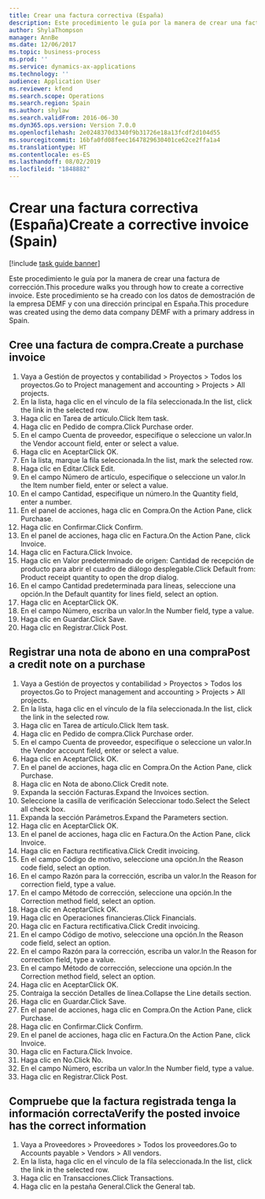 ```yaml
---
title: Crear una factura correctiva (España)
description: Este procedimiento le guía por la manera de crear una factura de corrección.
author: ShylaThompson
manager: AnnBe
ms.date: 12/06/2017
ms.topic: business-process
ms.prod: ''
ms.service: dynamics-ax-applications
ms.technology: ''
audience: Application User
ms.reviewer: kfend
ms.search.scope: Operations
ms.search.region: Spain
ms.author: shylaw
ms.search.validFrom: 2016-06-30
ms.dyn365.ops.version: Version 7.0.0
ms.openlocfilehash: 2e0248370d3340f9b31726e18a13fcdf2d104d55
ms.sourcegitcommit: 16bfa0fd08feec1647829630401ce62ce2ffa1a4
ms.translationtype: HT
ms.contentlocale: es-ES
ms.lasthandoff: 08/02/2019
ms.locfileid: "1848882"
---
```

# <a name="create-a-corrective-invoice-spain"></a><span data-ttu-id="ff708-103">Crear una factura correctiva (España)</span><span class="sxs-lookup"><span data-stu-id="ff708-103">Create a corrective invoice (Spain)</span></span>

[!include [task guide banner](../../includes/task-guide-banner.md)]

<span data-ttu-id="ff708-104">Este procedimiento le guía por la manera de crear una factura de corrección.</span><span class="sxs-lookup"><span data-stu-id="ff708-104">This procedure walks you through how to create a corrective invoice.</span></span> <span data-ttu-id="ff708-105">Este procedimiento se ha creado con los datos de demostración de la empresa DEMF y con una dirección principal en España.</span><span class="sxs-lookup"><span data-stu-id="ff708-105">This procedure was created using the demo data company DEMF with a primary address in Spain.</span></span>


## <a name="create-a-purchase-invoice"></a><span data-ttu-id="ff708-106">Cree una factura de compra.</span><span class="sxs-lookup"><span data-stu-id="ff708-106">Create a purchase invoice</span></span>
1. <span data-ttu-id="ff708-107">Vaya a Gestión de proyectos y contabilidad > Proyectos > Todos los proyectos.</span><span class="sxs-lookup"><span data-stu-id="ff708-107">Go to Project management and accounting > Projects > All projects.</span></span>
2. <span data-ttu-id="ff708-108">En la lista, haga clic en el vínculo de la fila seleccionada.</span><span class="sxs-lookup"><span data-stu-id="ff708-108">In the list, click the link in the selected row.</span></span>
3. <span data-ttu-id="ff708-109">Haga clic en Tarea de artículo.</span><span class="sxs-lookup"><span data-stu-id="ff708-109">Click Item task.</span></span>
4. <span data-ttu-id="ff708-110">Haga clic en Pedido de compra.</span><span class="sxs-lookup"><span data-stu-id="ff708-110">Click Purchase order.</span></span>
5. <span data-ttu-id="ff708-111">En el campo Cuenta de proveedor, especifique o seleccione un valor.</span><span class="sxs-lookup"><span data-stu-id="ff708-111">In the Vendor account field, enter or select a value.</span></span>
6. <span data-ttu-id="ff708-112">Haga clic en Aceptar</span><span class="sxs-lookup"><span data-stu-id="ff708-112">Click OK.</span></span>
7. <span data-ttu-id="ff708-113">En la lista, marque la fila seleccionada.</span><span class="sxs-lookup"><span data-stu-id="ff708-113">In the list, mark the selected row.</span></span>
8. <span data-ttu-id="ff708-114">Haga clic en Editar.</span><span class="sxs-lookup"><span data-stu-id="ff708-114">Click Edit.</span></span>
9. <span data-ttu-id="ff708-115">En el campo Número de artículo, especifique o seleccione un valor.</span><span class="sxs-lookup"><span data-stu-id="ff708-115">In the Item number field, enter or select a value.</span></span>
10. <span data-ttu-id="ff708-116">En el campo Cantidad, especifique un número.</span><span class="sxs-lookup"><span data-stu-id="ff708-116">In the Quantity field, enter a number.</span></span>
11. <span data-ttu-id="ff708-117">En el panel de acciones, haga clic en Compra.</span><span class="sxs-lookup"><span data-stu-id="ff708-117">On the Action Pane, click Purchase.</span></span>
12. <span data-ttu-id="ff708-118">Haga clic en Confirmar.</span><span class="sxs-lookup"><span data-stu-id="ff708-118">Click Confirm.</span></span>
13. <span data-ttu-id="ff708-119">En el panel de acciones, haga clic en Factura.</span><span class="sxs-lookup"><span data-stu-id="ff708-119">On the Action Pane, click Invoice.</span></span>
14. <span data-ttu-id="ff708-120">Haga clic en Factura.</span><span class="sxs-lookup"><span data-stu-id="ff708-120">Click Invoice.</span></span>
15. <span data-ttu-id="ff708-121">Haga clic en Valor predeterminado de origen: Cantidad de recepción de producto para abrir el cuadro de diálogo desplegable.</span><span class="sxs-lookup"><span data-stu-id="ff708-121">Click Default from: Product receipt quantity to open the drop dialog.</span></span>
16. <span data-ttu-id="ff708-122">En el campo Cantidad predeterminada para líneas, seleccione una opción.</span><span class="sxs-lookup"><span data-stu-id="ff708-122">In the Default quantity for lines field, select an option.</span></span>
17. <span data-ttu-id="ff708-123">Haga clic en Aceptar</span><span class="sxs-lookup"><span data-stu-id="ff708-123">Click OK.</span></span>
18. <span data-ttu-id="ff708-124">En el campo Número, escriba un valor.</span><span class="sxs-lookup"><span data-stu-id="ff708-124">In the Number field, type a value.</span></span>
19. <span data-ttu-id="ff708-125">Haga clic en Guardar.</span><span class="sxs-lookup"><span data-stu-id="ff708-125">Click Save.</span></span>
20. <span data-ttu-id="ff708-126">Haga clic en Registrar.</span><span class="sxs-lookup"><span data-stu-id="ff708-126">Click Post.</span></span>

## <a name="post-a-credit-note-on-a-purchase"></a><span data-ttu-id="ff708-127">Registrar una nota de abono en una compra</span><span class="sxs-lookup"><span data-stu-id="ff708-127">Post a credit note on a purchase</span></span>
1. <span data-ttu-id="ff708-128">Vaya a Gestión de proyectos y contabilidad > Proyectos > Todos los proyectos.</span><span class="sxs-lookup"><span data-stu-id="ff708-128">Go to Project management and accounting > Projects > All projects.</span></span>
2. <span data-ttu-id="ff708-129">En la lista, haga clic en el vínculo de la fila seleccionada.</span><span class="sxs-lookup"><span data-stu-id="ff708-129">In the list, click the link in the selected row.</span></span>
3. <span data-ttu-id="ff708-130">Haga clic en Tarea de artículo.</span><span class="sxs-lookup"><span data-stu-id="ff708-130">Click Item task.</span></span>
4. <span data-ttu-id="ff708-131">Haga clic en Pedido de compra.</span><span class="sxs-lookup"><span data-stu-id="ff708-131">Click Purchase order.</span></span>
5. <span data-ttu-id="ff708-132">En el campo Cuenta de proveedor, especifique o seleccione un valor.</span><span class="sxs-lookup"><span data-stu-id="ff708-132">In the Vendor account field, enter or select a value.</span></span>
6. <span data-ttu-id="ff708-133">Haga clic en Aceptar</span><span class="sxs-lookup"><span data-stu-id="ff708-133">Click OK.</span></span>
7. <span data-ttu-id="ff708-134">En el panel de acciones, haga clic en Compra.</span><span class="sxs-lookup"><span data-stu-id="ff708-134">On the Action Pane, click Purchase.</span></span>
8. <span data-ttu-id="ff708-135">Haga clic en Nota de abono.</span><span class="sxs-lookup"><span data-stu-id="ff708-135">Click Credit note.</span></span>
9. <span data-ttu-id="ff708-136">Expanda la sección Facturas.</span><span class="sxs-lookup"><span data-stu-id="ff708-136">Expand the Invoices section.</span></span>
10. <span data-ttu-id="ff708-137">Seleccione la casilla de verificación Seleccionar todo.</span><span class="sxs-lookup"><span data-stu-id="ff708-137">Select the Select all check box.</span></span>
11. <span data-ttu-id="ff708-138">Expanda la sección Parámetros.</span><span class="sxs-lookup"><span data-stu-id="ff708-138">Expand the Parameters section.</span></span>
12. <span data-ttu-id="ff708-139">Haga clic en Aceptar</span><span class="sxs-lookup"><span data-stu-id="ff708-139">Click OK.</span></span>
13. <span data-ttu-id="ff708-140">En el panel de acciones, haga clic en Factura.</span><span class="sxs-lookup"><span data-stu-id="ff708-140">On the Action Pane, click Invoice.</span></span>
14. <span data-ttu-id="ff708-141">Haga clic en Factura rectificativa.</span><span class="sxs-lookup"><span data-stu-id="ff708-141">Click Credit invoicing.</span></span>
15. <span data-ttu-id="ff708-142">En el campo Código de motivo, seleccione una opción.</span><span class="sxs-lookup"><span data-stu-id="ff708-142">In the Reason code field, select an option.</span></span>
16. <span data-ttu-id="ff708-143">En el campo Razón para la corrección, escriba un valor.</span><span class="sxs-lookup"><span data-stu-id="ff708-143">In the Reason for correction field, type a value.</span></span>
17. <span data-ttu-id="ff708-144">En el campo Método de corrección, seleccione una opción.</span><span class="sxs-lookup"><span data-stu-id="ff708-144">In the Correction method field, select an option.</span></span>
18. <span data-ttu-id="ff708-145">Haga clic en Aceptar</span><span class="sxs-lookup"><span data-stu-id="ff708-145">Click OK.</span></span>
19. <span data-ttu-id="ff708-146">Haga clic en Operaciones financieras.</span><span class="sxs-lookup"><span data-stu-id="ff708-146">Click Financials.</span></span>
20. <span data-ttu-id="ff708-147">Haga clic en Factura rectificativa.</span><span class="sxs-lookup"><span data-stu-id="ff708-147">Click Credit invoicing.</span></span>
21. <span data-ttu-id="ff708-148">En el campo Código de motivo, seleccione una opción.</span><span class="sxs-lookup"><span data-stu-id="ff708-148">In the Reason code field, select an option.</span></span>
22. <span data-ttu-id="ff708-149">En el campo Razón para la corrección, escriba un valor.</span><span class="sxs-lookup"><span data-stu-id="ff708-149">In the Reason for correction field, type a value.</span></span>
23. <span data-ttu-id="ff708-150">En el campo Método de corrección, seleccione una opción.</span><span class="sxs-lookup"><span data-stu-id="ff708-150">In the Correction method field, select an option.</span></span>
24. <span data-ttu-id="ff708-151">Haga clic en Aceptar</span><span class="sxs-lookup"><span data-stu-id="ff708-151">Click OK.</span></span>
25. <span data-ttu-id="ff708-152">Contraiga la sección Detalles de línea.</span><span class="sxs-lookup"><span data-stu-id="ff708-152">Collapse the Line details section.</span></span>
26. <span data-ttu-id="ff708-153">Haga clic en Guardar.</span><span class="sxs-lookup"><span data-stu-id="ff708-153">Click Save.</span></span>
27. <span data-ttu-id="ff708-154">En el panel de acciones, haga clic en Compra.</span><span class="sxs-lookup"><span data-stu-id="ff708-154">On the Action Pane, click Purchase.</span></span>
28. <span data-ttu-id="ff708-155">Haga clic en Confirmar.</span><span class="sxs-lookup"><span data-stu-id="ff708-155">Click Confirm.</span></span>
29. <span data-ttu-id="ff708-156">En el panel de acciones, haga clic en Factura.</span><span class="sxs-lookup"><span data-stu-id="ff708-156">On the Action Pane, click Invoice.</span></span>
30. <span data-ttu-id="ff708-157">Haga clic en Factura.</span><span class="sxs-lookup"><span data-stu-id="ff708-157">Click Invoice.</span></span>
31. <span data-ttu-id="ff708-158">Haga clic en No.</span><span class="sxs-lookup"><span data-stu-id="ff708-158">Click No.</span></span>
32. <span data-ttu-id="ff708-159">En el campo Número, escriba un valor.</span><span class="sxs-lookup"><span data-stu-id="ff708-159">In the Number field, type a value.</span></span>
33. <span data-ttu-id="ff708-160">Haga clic en Registrar.</span><span class="sxs-lookup"><span data-stu-id="ff708-160">Click Post.</span></span>

## <a name="verify-the-posted-invoice-has-the-correct-information"></a><span data-ttu-id="ff708-161">Compruebe que la factura registrada tenga la información correcta</span><span class="sxs-lookup"><span data-stu-id="ff708-161">Verify the posted invoice has the correct information</span></span>
1. <span data-ttu-id="ff708-162">Vaya a Proveedores > Proveedores > Todos los proveedores.</span><span class="sxs-lookup"><span data-stu-id="ff708-162">Go to Accounts payable > Vendors > All vendors.</span></span>
2. <span data-ttu-id="ff708-163">En la lista, haga clic en el vínculo de la fila seleccionada.</span><span class="sxs-lookup"><span data-stu-id="ff708-163">In the list, click the link in the selected row.</span></span>
3. <span data-ttu-id="ff708-164">Haga clic en Transacciones.</span><span class="sxs-lookup"><span data-stu-id="ff708-164">Click Transactions.</span></span>
4. <span data-ttu-id="ff708-165">Haga clic en la pestaña General.</span><span class="sxs-lookup"><span data-stu-id="ff708-165">Click the General tab.</span></span>

